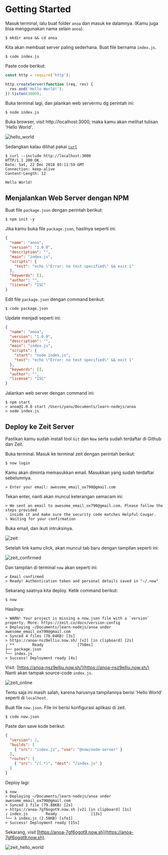# Getting Started

Masuk terminal, lalu buat folder `anoa` dan masuk ke dalamnya. (Kamu juga bisa menggunakan nama selain `anoa`).

```terminal
$ mkdir anoa && cd anoa
```

Kita akan membuat server paling sederhana. Buat file bernama `index.js`.
```terminal
$ code index.js
```

Paste code berikut:
```javascript
const http = require('http');

http.createServer(function (req, res) {
  res.end('Hello World!');
}).listen(3000);
```

Buka terminal lagi, dan jalankan web servermu dg perintah ini:
```terminal
$ node index.js
```

Buka browser, visit http://localhost:3000, maka kamu akan melihat tulisan 'Hello World'.

![hello_world](img/hello_world.png)

Sedangkan kalau dilihat pakai [`curl`](https://curl.haxx.se/docs/httpscripting.html)

```terminal
$ curl --include http://localhost:3000
HTTP/1.1 200 OK
Date: Sat, 22 Dec 2018 03:11:59 GMT
Connection: keep-alive
Content-Length: 12

Hello World!
```

## Menjalankan Web Server dengan NPM

Buat file `package.json` dengan perintah berikut:
```terminal
$ npm init -y
```

Jika kamu buka file `package.json`, hasilnya seperti ini:
```json
{
  "name": "anoa",
  "version": "1.0.0",
  "description": "",
  "main": "index.js",
  "scripts": {
    "test": "echo \"Error: no test specified\" && exit 1"
  },
  "keywords": [],
  "author": "",
  "license": "ISC"
}
```

Edit file `package.json` dengan command berikut:
```terminal
$ code package.json
```

Update menjadi seperti ini:
```json
{
  "name": "anoa",
  "version": "1.0.0",
  "description": "",
  "main": "index.js",
  "scripts": {
    "start": "node index.js",
    "test": "echo \"Error: no test specified\" && exit 1"
  },
  "keywords": [],
  "author": "",
  "license": "ISC"
}
```

Jalankan web server dengan command ini:
```terminal
$ npm start
> anoa@1.0.0 start /Users/yanu/Documents/learn-nodejs/anoa
> node index.js

```

## Deploy ke Zeit Server

Pastikan kamu sudah install tool `Git` dan `Now` serta sudah terdaftar di Github dan Zeit.  

Buka terminal. Masuk ke terminal zeit dengan perintah berikut:

```terminal
$ now login
```
Kamu akan diminta memasukkan email. Masukkan yang sudah terdaftar sebelumnya.

```terminal
> Enter your email: awesome_email_ox790@gmail.com
```
Tekan enter, nanti akan muncul keterangan semacam ini:

```terminal
> We sent an email to awesome_email_ox790@gmail.com. Please follow the steps provided
  inside it and make sure the security code matches Helpful Cougar.
⠧ Waiting for your confirmation
```

Buka email, dan ikuti intruksinya.

![zeit](img/zeit.png)

Setelah link kamu click, akan muncul tab baru dengan tampilan seperti ini:

![zeit_confirmed](img/zeit_login_confirmed.png)

Dan tampilan di terminal `now` akan seperti ini:
```terminal
✔ Email confirmed
> Ready! Authentication token and personal details saved in "~/.now"
```

Sekarang saatnya kita deploy. Ketik command berikut:
```terminal
$ now
```
Hasilnya:
```terminal
> WARN! Your project is missing a now.json file with a `version` property. More: https://zeit.co/docs/version-config
> Deploying ~/Documents/learn-nodejs/anoa under awesome_email_ox790@gmail.com
> Synced 4 files (76.04KB) [3s]
> https://anoa-nsz9elliu.now.sh/ [v2] [in clipboard] [2s]
┌ **        Ready               [758ms]
├── package.json
└── index.js
> Success! Deployment ready [4s]
```

Visit: [https://anoa-nsz9elliu.now.sh/](https://anoa-nsz9elliu.now.sh/)  
Nanti akan tampak source-code `index.js`. 

![zeit_online](img/zeit_online.png)

Tentu saja ini masih salah, karena harusnya tampilannya berisi 'Hello World' seperti di `localhost`.

Buat file `now.json`. File ini berisi konfigurasi aplikasi di zeit.
```terminal
$ code now.json
```

Paste dan save kode berikut:
```json
{
  "version": 2,
  "builds": [
    { "src": "index.js", "use": "@now/node-server" }
  ],
  "routes": [
    { "src": "/(.*)", "dest": "/index.js" }
  ]
}
```

Deploy lagi:

```terminal
$ now
> Deploying ~/Documents/learn-nodejs/anoa under awesome_email_ox790@gmail.com
> Synced 1 file (79.88KB) [2s]
> https://anoa-7gf6ogot9.now.sh [v2] [in clipboard] [1s]
┌ index.js        Ready               [13s]
└── λ index.js (2.58KB) [sfo1]
> Success! Deployment ready [15s]
```

Sekarang, visit [https://anoa-7gf6ogot9.now.sh](https://anoa-7gf6ogot9.now.sh).

![zeit_hello_world](img/zeit_hello_world.png)











